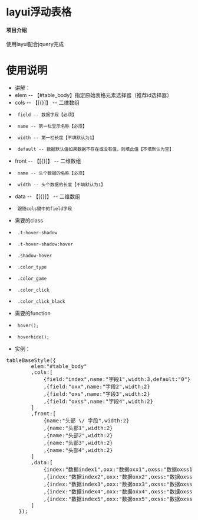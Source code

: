 # layui浮动表格

#### 项目介绍
使用layui配合jquery完成


# 使用说明

* 讲解：
* elem -- 【#table_body】指定原始表格元素选择器（推荐id选择器）
* cols -- 【[{}]】 -- 二维数组
*      field -- 数据字段【必须】
*      name -- 第一栏显示名称【必须】
*      width -- 第一栏长度【不填默认为1】
*      default -- 数据默认值如果数据不存在或没有值，则填此值【不填默认为空】
* front -- 【[{}]】 -- 二维数组
*      name -- 头个数据的名称【必须】
*      width -- 头个数据的长度【不填默认为1】
* data -- 【[{}]】 -- 二维数组
*      跟随cols键中的field字段
* 需要的class
*      .t-hover-shadow
*      .t-hover-shadow:hover
*      .shadow-hover
*      .color_type
*      .color_game
*      .color_click
*      .color_click_black
* 需要的function
*      hover();
*      hoverhide();
* 实例：
<pre>
tableBaseStyle({
        elem:"#table_body"
        ,cols:[
            {field:"index",name:"字段1",width:3,default:"0"}
            ,{field:"oxx",name:"字段2",width:2}
			,{field:"oxs",name:"字段3",width:2}
			,{field:"oxss",name:"字段4",width:2}
        ]
        ,front:[
            {name:"头部 \/ 字段",width:2}
            ,{name:"头部1",width:2}
			,{name:"头部2",width:2}
			,{name:"头部3",width:2}
			,{name:"头部4",width:2}
        ]
        ,data:[
            {index:"数据index1",oxx:"数据oxx1",oxss:"数据oxss1",oxs:"数据oxs1"}
            ,{index:"数据index2",oxx:"数据oxx2",oxss:"数据oxss2",oxs:"数据oxs2"}
		    ,{index:"数据index3",oxx:"数据oxx3",oxss:"数据oxss3",oxs:"数据oxs3"}
			,{index:"数据index4",oxx:"数据oxx4",oxss:"数据oxss4",oxs:"数据oxs4"}
			,{index:"数据index5",oxx:"数据oxx5",oxss:"数据oxss5",oxs:"数据oxs5"}
        ]
    });
</pre>

